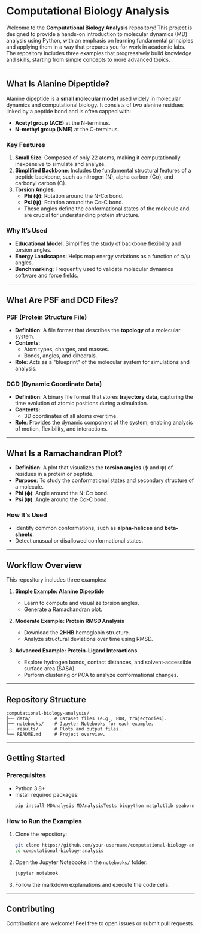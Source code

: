 # Computational Biology Analysis

Welcome to the **Computational Biology Analysis** repository! This project is designed to provide a hands-on introduction to molecular dynamics (MD) analysis using Python, with an emphasis on learning fundamental principles and applying them in a way that prepares you for work in academic labs. The repository includes three examples that progressively build knowledge and skills, starting from simple concepts to more advanced topics.

---

## **What Is Alanine Dipeptide?**

Alanine dipeptide is a **small molecular model** used widely in molecular dynamics and computational biology. It consists of two alanine residues linked by a peptide bond and is often capped with:

- **Acetyl group (ACE)** at the N-terminus.
- **N-methyl group (NME)** at the C-terminus.

### **Key Features**
1. **Small Size**: Composed of only 22 atoms, making it computationally inexpensive to simulate and analyze.
2. **Simplified Backbone**: Includes the fundamental structural features of a peptide backbone, such as nitrogen (N), alpha carbon (Cα), and carbonyl carbon (C).
3. **Torsion Angles**:
   - **Phi (ϕ)**: Rotation around the N-Cα bond.
   - **Psi (ψ)**: Rotation around the Cα-C bond.
   - These angles define the conformational states of the molecule and are crucial for understanding protein structure.

### **Why It’s Used**
- **Educational Model**: Simplifies the study of backbone flexibility and torsion angles.
- **Energy Landscapes**: Helps map energy variations as a function of ϕ/ψ angles.
- **Benchmarking**: Frequently used to validate molecular dynamics software and force fields.

---

## **What Are PSF and DCD Files?**

### **PSF (Protein Structure File)**
- **Definition**: A file format that describes the **topology** of a molecular system.
- **Contents**:
  - Atom types, charges, and masses.
  - Bonds, angles, and dihedrals.
- **Role**: Acts as a "blueprint" of the molecular system for simulations and analysis.

### **DCD (Dynamic Coordinate Data)**
- **Definition**: A binary file format that stores **trajectory data**, capturing the time evolution of atomic positions during a simulation.
- **Contents**:
  - 3D coordinates of all atoms over time.
- **Role**: Provides the dynamic component of the system, enabling analysis of motion, flexibility, and interactions.

---

## **What Is a Ramachandran Plot?**

- **Definition**: A plot that visualizes the **torsion angles** (ϕ and ψ) of residues in a protein or peptide.
- **Purpose**: To study the conformational states and secondary structure of a molecule.
- **Phi (ϕ)**: Angle around the N-Cα bond.
- **Psi (ψ)**: Angle around the Cα-C bond.

### **How It’s Used**
- Identify common conformations, such as **alpha-helices** and **beta-sheets**.
- Detect unusual or disallowed conformational states.

---

## **Workflow Overview**
This repository includes three examples:

1. **Simple Example: Alanine Dipeptide**
   - Learn to compute and visualize torsion angles.
   - Generate a Ramachandran plot.

2. **Moderate Example: Protein RMSD Analysis**
   - Download the **2HHB** hemoglobin structure.
   - Analyze structural deviations over time using RMSD.

3. **Advanced Example: Protein-Ligand Interactions**
   - Explore hydrogen bonds, contact distances, and solvent-accessible surface area (SASA).
   - Perform clustering or PCA to analyze conformational changes.

---

## **Repository Structure**
```
computational-biology-analysis/
├── data/         # Dataset files (e.g., PDB, trajectories).
├── notebooks/    # Jupyter Notebooks for each example.
├── results/      # Plots and output files.
└── README.md     # Project overview.
```

---

## **Getting Started**

### **Prerequisites**
- Python 3.8+
- Install required packages:
  ```bash
  pip install MDAnalysis MDAnalysisTests biopython matplotlib seaborn numpy pandas scikit-learn nglview
  ```

### **How to Run the Examples**
1. Clone the repository:
   ```bash
   git clone https://github.com/your-username/computational-biology-analysis.git
   cd computational-biology-analysis
   ```
2. Open the Jupyter Notebooks in the `notebooks/` folder:
   ```bash
   jupyter notebook
   ```
3. Follow the markdown explanations and execute the code cells.

---

## **Contributing**
Contributions are welcome! Feel free to open issues or submit pull requests.

